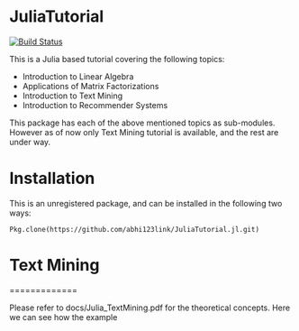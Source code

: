 # JuliaTutorial

[![Build Status](https://travis-ci.org/abhi123link/JuliaTutorial.jl.png)](https://travis-ci.org/abhi123link/JuliaTutorial.jl)

This is a Julia based tutorial covering the following topics:

* Introduction to Linear Algebra
* Applications of Matrix Factorizations
* Introduction to Text Mining 
* Introduction to Recommender Systems

This package has each of the above mentioned topics as sub-modules. However as of now only Text Mining tutorial is available, and the rest are under way. 

# Installation
This is an unregistered package, and can be installed in the following two ways:

```
Pkg.clone(https://github.com/abhi123link/JuliaTutorial.jl.git)
```
  
  

# Text Mining
=============

Please refer to docs/Julia_TextMining.pdf for the theoretical concepts. Here we can see how the example
 
